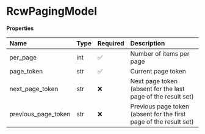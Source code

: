 # RcwPagingModel

**Properties**

| Name                | Type | Required | Description                                                       |
| :------------------ | :--- | :------- | :---------------------------------------------------------------- |
| per_page            | int  | ✅       | Number of items per page                                          |
| page_token          | str  | ✅       | Current page token                                                |
| next_page_token     | str  | ❌       | Next page token (absent for the last page of the result set)      |
| previous_page_token | str  | ❌       | Previous page token (absent for the first page of the result set) |

<!-- This file was generated by liblab | https://liblab.com/ -->
